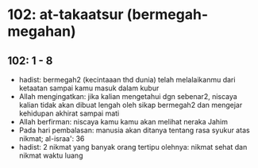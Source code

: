 # 102: at-takaatsur (bermegah-megahan)

## 102: 1 - 8
* hadist:
  bermegah2 (kecintaaan thd dunia) telah melalaikanmu dari ketaatan
  sampai kamu masuk dalam kubur
* Allah mengingatkan: jika kalian mengetahui dgn sebenar2, niscaya kalian
  tidak akan dibuat lengah oleh sikap bermegah2 dan mengejar kehidupan akhirat
  sampai mati
* Allah berfirman: niscaya kamu kamu akan melihat neraka Jahim
* Pada hari pembalasan: manusia akan ditanya tentang rasa syukur atas nikmat;
  al-israa': 36
* hadist:
  2 nikmat yang banyak orang tertipu olehnya:
  nikmat sehat dan nikmat waktu luang

